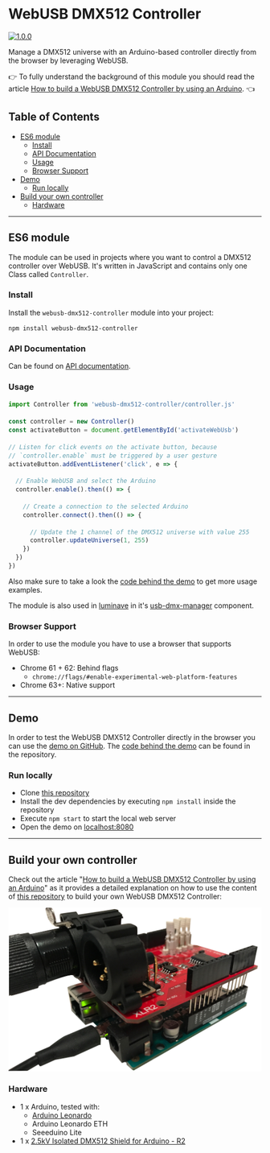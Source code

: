 # WebUSB DMX512 Controller

[![1.0.0](https://img.shields.io/badge/Stable-1.0.0-00f557.svg?style=flat)](https://github.com/NERDDISCO/webusb-dmx512-controller/releases/tag/1.0.0)

Manage a DMX512 universe with an Arduino-based controller directly from the browser by leveraging WebUSB.

👉 To fully understand the background of this module you should read the article [How to build a WebUSB DMX512 Controller by using an Arduino](https://medium.com/@timpietrusky/how-to-build-a-webusb-dmx512-controller-by-using-an-arduino-e0dd8efb7bf0). 👈

## Table of Contents

<!-- toc -->

- [ES6 module](#es6-module)
  * [Install](#install)
  * [API Documentation](#api-documentation)
  * [Usage](#usage)
  * [Browser Support](#browser-support)
- [Demo](#demo)
  * [Run locally](#run-locally)
- [Build your own controller](#build-your-own-controller)
  * [Hardware](#hardware)

<!-- tocstop -->

---

## ES6 module

The module can be used in projects where you want to control a DMX512 controller over WebUSB. It's written in JavaScript and contains only one Class called `Controller`.

### Install

Install the `webusb-dmx512-controller` module into your project:

```
npm install webusb-dmx512-controller
```


### API Documentation

Can be found on [API documentation](docs/API.md).


### Usage

```javascript
import Controller from 'webusb-dmx512-controller/controller.js'

const controller = new Controller()
const activateButton = document.getElementById('activateWebUsb')

// Listen for click events on the activate button, because
// `controller.enable` must be triggered by a user gesture
activateButton.addEventListener('click', e => {

  // Enable WebUSB and select the Arduino
  controller.enable().then(() => {

    // Create a connection to the selected Arduino
    controller.connect().then(() => {

      // Update the 1 channel of the DMX512 universe with value 255
      controller.updateUniverse(1, 255)
    })
  })
})
```

Also make sure to take a look the [code behind the demo](#demo) to get more usage examples.

The module is also used in [luminave](https://github.com/NERDDISCO/luminave) in it's [usb-dmx-manager](https://github.com/NERDDISCO/luminave/blob/master/src/components/usb-dmx-manager/index.js) component.


### Browser Support

In order to use the module you have to use a browser that supports WebUSB:

* Chrome 61 + 62: Behind flags
  * `chrome://flags/#enable-experimental-web-platform-features`
* Chrome 63+: Native support

---

## Demo

In order to test the WebUSB DMX512 Controller directly in the browser you can use the [demo on GitHub](https://nerddisco.github.io/webusb-dmx512-controller). The [code behind the demo](https://github.com/NERDDISCO/webusb-dmx512-controller/tree/master/demo) can be found in the repository.

### Run locally

* Clone [this repository](https://github.com/NERDDISCO/webusb-dmx512-controller)
* Install the dev dependencies by executing `npm install` inside the repository
* Execute `npm start` to start the local web server
* Open the demo on [localhost:8080](http://localhost:8080)

---

## Build your own controller

Check out the article "[How to build a WebUSB DMX512 Controller by using an Arduino](https://medium.com/@timpietrusky/how-to-build-a-webusb-dmx512-controller-by-using-an-arduino-e0dd8efb7bf0)" as it provides a detailed explanation on how to use the content of [this repository](https://github.com/NERDDISCO/webusb-dmx512-controller) to build your own WebUSB DMX512 Controller:

![Arduino Leonardo with DMX512 shield attached](https://github.com/NERDDISCO/webusb-dmx512-controller/raw/master/docs/images/webusb_dmx512_controller.jpg)

### Hardware

* 1 x Arduino, tested with:
  * [Arduino Leonardo](https://store.arduino.cc/arduino-leonardo-with-headers)
  * Arduino Leonardo ETH
  * Seeeduino Lite
* 1 x [2.5kV Isolated DMX512 Shield for Arduino - R2](https://www.tindie.com/products/Conceptinetics/25kv-isolated-dmx-512-shield-for-arduino-r2/)
